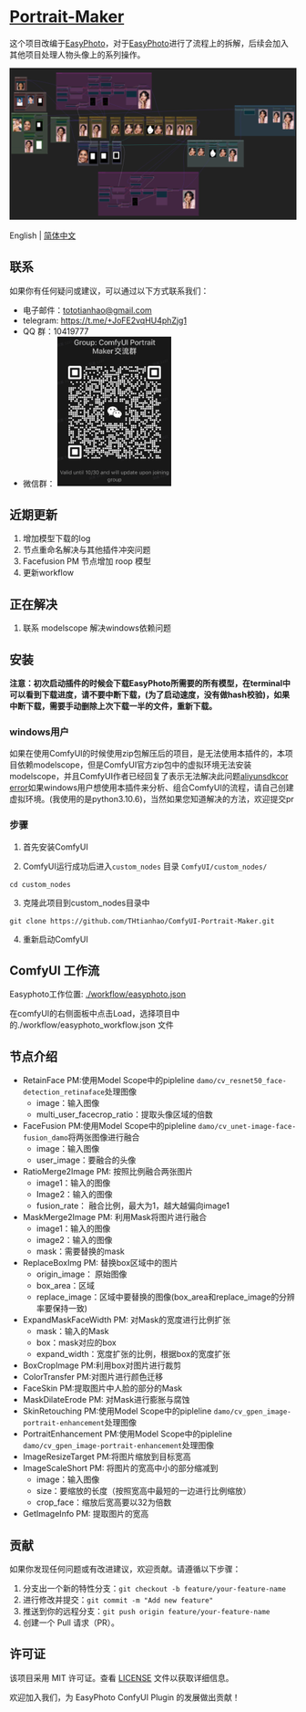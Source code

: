 # [Portrait-Maker](https://github.com/THtianhao/ComfyUI-Portrait-Maker)

这个项目改编于[EasyPhoto](https://github.com/aigc-apps/sd-webui-EasyPhoto)，对于[EasyPhoto](https://github.com/aigc-apps/sd-webui-EasyPhoto)进行了流程上的拆解，后续会加入其他项目处理人物头像上的系列操作。

![](./images/easyphoto.png)

English | [简体中文](./README_zh-CN.md)

## 联系

如果你有任何疑问或建议，可以通过以下方式联系我们：

- 电子邮件：tototianhao@gmail.com
- telegram: https://t.me/+JoFE2vqHU4phZjg1
- QQ 群：10419777
- 微信群： <img src="./images/wechat.jpg" width="200">


## 近期更新

1. 增加模型下载的log
2. 节点重命名解决与其他插件冲突问题
3. Facefusion PM 节点增加 roop 模型
4. 更新workflow

## 正在解决
1. 联系 modelscope 解决windows依赖问题


## 安装

**注意：初次启动插件的时候会下载EasyPhoto所需要的所有模型，在terminal中可以看到下载进度，请不要中断下载，(为了启动速度，没有做hash校验)，如果中断下载，需要手动删除上次下载一半的文件，重新下载。**

### windows用户

如果在使用ComfyUI的时候使用zip包解压后的项目，是无法使用本插件的，本项目依赖modelscope，但是ComfyUI官方zip包中的虚拟环境无法安装modelscope，并且ComfyUI作者已经回复了表示无法解决此问题[aliyunsdkcor error](https://github.com/ltdrdata/ComfyUI-Impact-Pack/issues/223)如果windows用户想使用本插件来分析、组合ComfyUI的流程，请自己创建虚拟环境。(我使用的是python3.10.6)，当然如果您知道解决的方法，欢迎提交pr

### 步骤
1. 首先安装ComfyUI

2. ComfyUI运行成功后进入`custom_nodes` 目录 `ComfyUI/custom_nodes/`

```
cd custom_nodes
```

3. 克隆此项目到custom_nodes目录中

```
git clone https://github.com/THtianhao/ComfyUI-Portrait-Maker.git
```

4. 重新启动ComfyUI

## ComfyUI 工作流

Easyphoto工作位置: [./workflow/easyphoto.json](./workflows/easyphoto.json )

在comfyUI的右侧面板中点击Load，选择项目中的./workflow/easyphoto_workflow.json 文件


## 节点介绍

* RetainFace PM:使用Model Scope中的pipleline `damo/cv_resnet50_face-detection_retinaface`处理图像
	* image：输入图像
	* multi_user_facecrop_ratio：提取头像区域的倍数
* FaceFusion PM:使用Model Scope中的pipleline `damo/cv_unet-image-face-fusion_damo`将两张图像进行融合
	* image：输入图像
	* user_image：要融合的头像
* RatioMerge2Image PM: 按照比例融合两张图片
	* image1：输入的图像
	* Image2：输入的图像
	* fusion_rate： 融合比例，最大为1，越大越偏向image1
* MaskMerge2Image PM: 利用Mask将图片进行融合
	* image1：输入的图像
	* image2：输入的图像
	* mask：需要替换的mask
* ReplaceBoxImg PM: 替换box区域中的图片
	* origin_image： 原始图像
	* box_area：区域
	* replace_image：区域中要替换的图像(box_area和replace_image的分辨率要保持一致)
* ExpandMaskFaceWidth PM: 对Mask的宽度进行比例扩张
	* mask：输入的Mask
	* box：mask对应的box
	* expand_width：宽度扩张的比例，根据box的宽度扩张
* BoxCropImage PM:利用box对图片进行裁剪
* ColorTransfer PM:对图片进行颜色迁移
* FaceSkin PM:提取图片中人脸的部分的Mask
* MaskDilateErode PM: 对Mask进行膨胀与腐蚀
* SkinRetouching PM:使用Model Scope中的pipleline `damo/cv_gpen_image-portrait-enhancement`处理图像
* PortraitEnhancement PM:使用Model Scope中的pipleline `damo/cv_gpen_image-portrait-enhancement`处理图像
* ImageResizeTarget PM:将图片缩放到目标宽高
* ImageScaleShort PM: 将图片的宽高中小的部分缩减到
	* image：输入图像
	* size：要缩放的长度（按照宽高中最短的一边进行比例缩放）
	* crop_face：缩放后宽高要以32为倍数
* GetImageInfo PM: 提取图片的宽高

## 贡献

如果你发现任何问题或有改进建议，欢迎贡献。请遵循以下步骤：

1. 分支出一个新的特性分支：`git checkout -b feature/your-feature-name`
2. 进行修改并提交：`git commit -m "Add new feature"`
3. 推送到你的远程分支：`git push origin feature/your-feature-name`
4. 创建一个 Pull 请求（PR）。

## 许可证

该项目采用 MIT 许可证。查看 [LICENSE](LICENSE) 文件以获取详细信息。



欢迎加入我们，为 EasyPhoto ConfyUI Plugin 的发展做出贡献！
